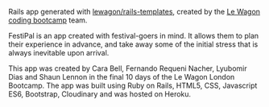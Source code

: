 Rails app generated with [lewagon/rails-templates](https://github.com/lewagon/rails-templates), created by the [Le Wagon coding bootcamp](https://www.lewagon.com) team.

FestiPal is an app created with festival-goers in mind. It allows them to plan their experience in advance, and take away some of the initial stress that is always inevitable upon arrival.

This app was created by Cara Bell, Fernando Requeni Nacher, Lyubomir Dias and Shaun Lennon in the final 10 days of the Le Wagon London Bootcamp.
The app was built using Ruby on Rails, HTML5, CSS, Javascript ES6, Bootstrap, Cloudinary and was hosted on Heroku.
